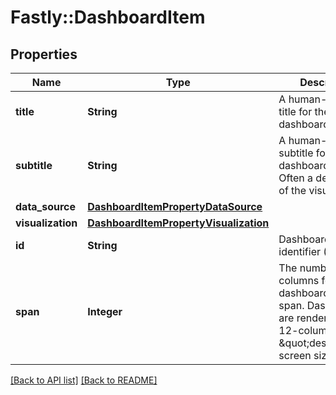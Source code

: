 # Fastly::DashboardItem

## Properties

| Name | Type | Description | Notes |
| ---- | ---- | ----------- | ----- |
| **title** | **String** | A human-readable title for the dashboard item |  |
| **subtitle** | **String** | A human-readable subtitle for the dashboard item. Often a description of the visualization. |  |
| **data_source** | [**DashboardItemPropertyDataSource**](DashboardItemPropertyDataSource.md) |  |  |
| **visualization** | [**DashboardItemPropertyVisualization**](DashboardItemPropertyVisualization.md) |  |  |
| **id** | **String** | Dashboard item identifier (UUID) | [optional][readonly] |
| **span** | **Integer** | The number of columns for the dashboard item to span. Dashboards are rendered on a 12-column grid on \&quot;desktop\&quot; screen sizes. | [optional][default to 4] |

[[Back to API list]](../../README.md#endpoints) [[Back to README]](../../README.md)

